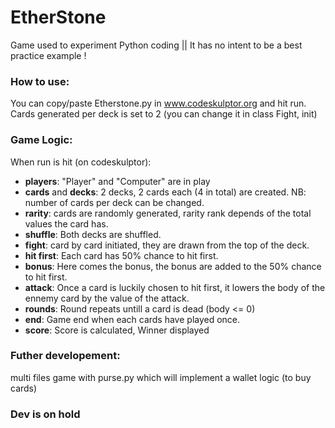 # EtherStone
Game used to experiment Python coding || It has no intent to be a best practice example !

### How to use:

You can copy/paste Etherstone.py in www.codeskulptor.org and hit run.
Cards generated per deck is set to 2 (you can change it in class Fight, init)

### Game Logic:

When run is hit (on codeskulptor):
  - **players**: "Player" and "Computer" are in play
  - **cards** and **decks**: 2 decks, 2 cards each (4 in total) are created. NB: number of cards per deck can be changed.
  - **rarity**: cards are randomly generated, rarity rank depends of the total values the card has.
  - **shuffle**: Both decks are shuffled.
  - **fight**: card by card initiated, they are drawn from the top of the deck.
  - **hit first**: Each card has 50% chance to hit first. 
  - **bonus**: Here comes the bonus, the bonus are added to the 50% chance to hit first. 
  - **attack**: Once a card is luckily chosen to hit first, it lowers the body of the ennemy card by the value of the attack.
  - **rounds**: Round repeats untill a card is dead (body <= 0)
  - **end**: Game end when each cards have played once.
  - **score**: Score is calculated, Winner displayed

### Futher developement:

multi files game with purse.py which will implement a wallet logic (to buy cards)

### Dev is on hold 
